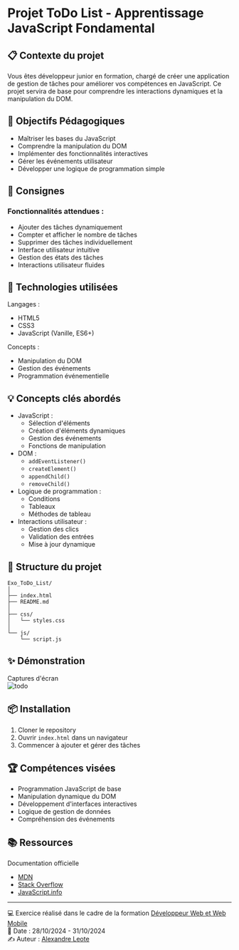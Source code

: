 
# Projet ToDo List - Apprentissage JavaScript Fondamental

## 📋 Contexte du projet

Vous êtes développeur junior en formation, chargé de créer une application de gestion de tâches pour améliorer vos compétences en JavaScript. Ce projet servira de base pour comprendre les interactions dynamiques et la manipulation du DOM.

## 🎯 Objectifs Pédagogiques

-   Maîtriser les bases du JavaScript
-   Comprendre la manipulation du DOM
-   Implémenter des fonctionnalités interactives
-   Gérer les événements utilisateur
-   Développer une logique de programmation simple

## 📝 Consignes

### Fonctionnalités attendues :

-   Ajouter des tâches dynamiquement
-   Compter et afficher le nombre de tâches
-   Supprimer des tâches individuellement
-   Interface utilisateur intuitive
-   Gestion des états des tâches
-   Interactions utilisateur fluides

## 🔧 Technologies utilisées

Langages :

-   HTML5
-   CSS3
-   JavaScript (Vanille, ES6+)

Concepts :

-   Manipulation du DOM
-   Gestion des événements
-   Programmation événementielle

## 💡 Concepts clés abordés

-   JavaScript :
    -   Sélection d'éléments
    -   Création d'éléments dynamiques
    -   Gestion des événements
    -   Fonctions de manipulation
-   DOM :
    -   `addEventListener()`
    -   `createElement()`
    -   `appendChild()`
    -   `removeChild()`
-   Logique de programmation :
    -   Conditions
    -   Tableaux
    -   Méthodes de tableau
-   Interactions utilisateur :
    -   Gestion des clics
    -   Validation des entrées
    -   Mise à jour dynamique

## 🚀 Structure du projet

```
Exo_ToDo_List/
│
├── index.html
├── README.md
│
├── css/
│   └── styles.css
│
└── js/
    └── script.js
```
## ✨ Démonstration
Captures d'écran<br>
![todo](https://github.com/user-attachments/assets/75c9df15-5bd7-450c-9abc-8c69091cff73)

## 📦 Installation

1.  Cloner le repository
2.  Ouvrir `index.html` dans un navigateur
3.  Commencer à ajouter et gérer des tâches

## 🏆 Compétences visées

-   Programmation JavaScript de base
-   Manipulation dynamique du DOM
-   Développement d'interfaces interactives
-   Logique de gestion de données
-   Compréhension des événements

## 📚 Ressources
Documentation officielle
- [MDN](https://developer.mozilla.org/fr/)
- [Stack Overflow](https://stackoverflow.com/)
- [JavaScript.info](https://javascript.info/)

----------

💻 Exercice réalisé dans le cadre de la formation [Développeur Web et Web Mobile](https://elan-formation.fr/formation/19754)<br>
📅 Date : 28/10/2024 - 31/10/2024<br>
✍️ Auteur : [Alexandre Leote](https://github.com/alexandreleote)


